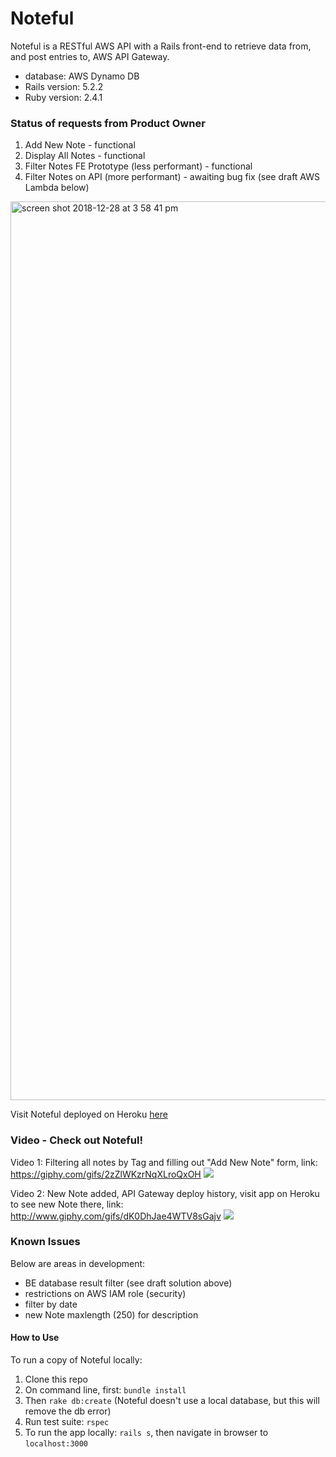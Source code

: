 # Noteful
Noteful is a RESTful AWS API with a Rails front-end to retrieve data from, and post entries to, AWS API Gateway.
* database: AWS Dynamo DB
* Rails version: 5.2.2
* Ruby version: 2.4.1

### Status of requests from Product Owner
1) Add New Note - functional
2) Display All Notes - functional
3) Filter Notes FE Prototype (less performant) - functional
4) Filter Notes on API (more performant) - awaiting bug fix (see draft AWS Lambda below)

<img width="1438" alt="screen shot 2018-12-28 at 3 58 41 pm" src="https://user-images.githubusercontent.com/39714935/50528223-fc06a700-0aba-11e9-9d09-9e5fdaefe228.png">

Visit Noteful deployed on Heroku [here](https://stark-peak-61498.herokuapp.com/)

### Video - Check out Noteful!
Video 1: Filtering all notes by Tag and filling out "Add New Note" form, link: https://giphy.com/gifs/2zZlWKzrNqXLroQxOH
![](https://media.giphy.com/media/2zZlWKzrNqXLroQxOH/giphy.gif)

Video 2: New Note added, API Gateway deploy history, visit app on Heroku to see new Note there, link: http://www.giphy.com/gifs/dK0DhJae4WTV8sGajv
![](https://media.giphy.com/media/dK0DhJae4WTV8sGajv/giphy.gif)

### Known Issues
Below are areas in development:
* BE database result filter (see draft solution above)
* restrictions on AWS IAM role (security)
* filter by date
* new Note maxlength (250) for description


#### How to Use
To run a copy of Noteful locally:
1. Clone this repo
2. On command line, first: `bundle install`
3. Then `rake db:create` (Noteful doesn't use a local database, but this will remove the db error)
4. Run test suite: `rspec`
5. To run the app locally: `rails s`, then navigate in browser to `localhost:3000`
